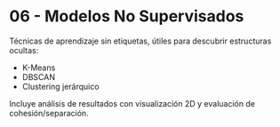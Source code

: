# 06 - Modelos No Supervisados

Técnicas de aprendizaje sin etiquetas, útiles para descubrir estructuras ocultas:

- K-Means
- DBSCAN
- Clustering jerárquico

Incluye análisis de resultados con visualización 2D y evaluación de cohesión/separación.
